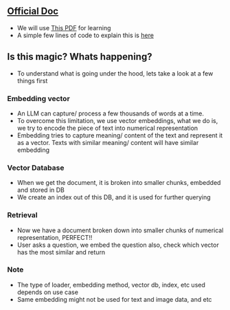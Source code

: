 ## [Official Doc](https://python.langchain.com/docs/modules/data_connection/)

- We will use [This PDF](https://www.uvm.edu/vtvegandberry/Pubs/SampleFoodBusinessPlanOklahomaState.pdf) for learning
- A simple few lines of code to explain this is [here](./QnA_over_doc.py)

## Is this magic? Whats happening?

- To understand what is going under the hood, lets take a look at a few things first

### Embedding vector

- An LLM can capture/ process a few thousands of words at a time.
- To overcome this limitation, we use vector embeddings, what we do is, we try to encode the piece of text into numerical representation
- Embedding tries to capture meaning/ content of the text and represent it as a vector. Texts with similar meaning/ content will have similar embedding

### Vector Database

- When we get the document, it is broken into smaller chunks, embedded and stored in DB
- We create an index out of this DB, and it is used for further querying

### Retrieval

- Now we have a document broken down into smaller chunks of numerical representation, PERFECT!!
- User asks a question, we embed the question also, check which vector has the most similar and return

### Note

- The type of loader, embedding method, vector db, index, etc used depends on use case
- Same embedding might not be used for text and image data, and etc
